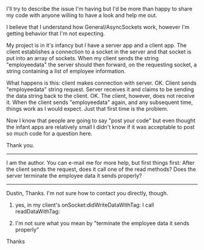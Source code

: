 

I'll try to describe the issue I'm having but I'd be more than happy to share my code with anyone willing to have a look and help me out.

I believe that I understand how General/AsyncSockets work, however I'm getting behavior that I'm not expecting.

My project is in it's infancy but I have a server app and a client app.  The client establishes a connection to a socket in the server and that socket is put into an array of sockets.  When my client sends the string "employeedata" the server should then forward, on the requesting socket, a string containing a list of employee information.

What happens is this:  client makes connection with server.  OK.  Client sends "employeedata" string request.  Server receives it and claims to be sending the data string back to the client.  OK.  The client, however, does not receive it.  When the client sends "employeedata" again, and any subsequent time, things work as I would expect.  Just that first time is the problem.

Now I know that people are going to say "post your code" but even thought the infant apps are relatively small I didn't know if it was acceptable to post so much code for a question here.

Thank you.

----

I am the author. You can e-mail me for more help, but first things first: After the client sends the request, does it call one of the read methods? Does the server terminate the employee data it sends properly?

----

Dustin,
Thanks.  I'm not sure how to contact you directly, though.

1)  yes, in my client's onSocket:didWriteDataWithTag:  I call readDataWithTag:

2)  I'm not sure what you mean by "terminate the employee data it sends properly"

Thanks